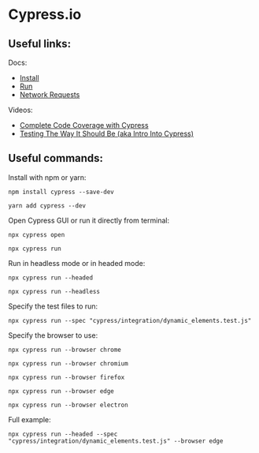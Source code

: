 # Cypress.io

## Useful links:

Docs:

- [Install](https://docs.cypress.io/guides/getting-started/installing-cypress.html)
- [Run](https://docs.cypress.io/guides/guides/command-line.html#cypress-run)
- [Network Requests](https://docs.cypress.io/guides/guides/network-requests.html#Testing-Strategies)

Videos:

- [Complete Code Coverage with Cypress](https://www.youtube.com/watch?v=C8g5X4vCZJA)
- [Testing The Way It Should Be (aka Intro Into Cypress)](https://www.youtube.com/watch?v=pJ349YntoIs)

## Useful commands:

Install with npm or yarn:

`npm install cypress --save-dev`

`yarn add cypress --dev`

Open Cypress GUI or run it directly from terminal:

`npx cypress open`

`npx cypress run`

Run in headless mode or in headed mode:

`npx cypress run --headed`

`npx cypress run --headless`

Specify the test files to run:

`npx cypress run --spec "cypress/integration/dynamic_elements.test.js"`

Specify the browser to use:

`npx cypress run --browser chrome`

`npx cypress run --browser chromium`

`npx cypress run --browser firefox`

`npx cypress run --browser edge`

`npx cypress run --browser electron`

Full example:

`npx cypress run --headed --spec "cypress/integration/dynamic_elements.test.js" --browser edge`
